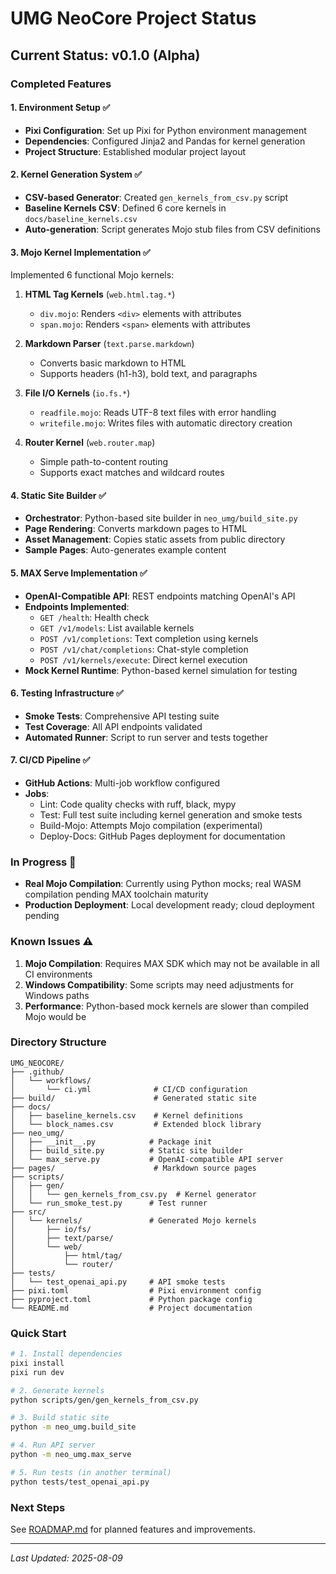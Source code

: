 # UMG NeoCore Project Status

## Current Status: v0.1.0 (Alpha)

### Completed Features

#### 1. Environment Setup ✅
- **Pixi Configuration**: Set up Pixi for Python environment management
- **Dependencies**: Configured Jinja2 and Pandas for kernel generation
- **Project Structure**: Established modular project layout

#### 2. Kernel Generation System ✅
- **CSV-based Generator**: Created `gen_kernels_from_csv.py` script
- **Baseline Kernels CSV**: Defined 6 core kernels in `docs/baseline_kernels.csv`
- **Auto-generation**: Script generates Mojo stub files from CSV definitions

#### 3. Mojo Kernel Implementation ✅
Implemented 6 functional Mojo kernels:

1. **HTML Tag Kernels** (`web.html.tag.*`)
   - `div.mojo`: Renders `<div>` elements with attributes
   - `span.mojo`: Renders `<span>` elements with attributes

2. **Markdown Parser** (`text.parse.markdown`)
   - Converts basic markdown to HTML
   - Supports headers (h1-h3), bold text, and paragraphs

3. **File I/O Kernels** (`io.fs.*`)
   - `readfile.mojo`: Reads UTF-8 text files with error handling
   - `writefile.mojo`: Writes files with automatic directory creation

4. **Router Kernel** (`web.router.map`)
   - Simple path-to-content routing
   - Supports exact matches and wildcard routes

#### 4. Static Site Builder ✅
- **Orchestrator**: Python-based site builder in `neo_umg/build_site.py`
- **Page Rendering**: Converts markdown pages to HTML
- **Asset Management**: Copies static assets from public directory
- **Sample Pages**: Auto-generates example content

#### 5. MAX Serve Implementation ✅
- **OpenAI-Compatible API**: REST endpoints matching OpenAI's API
- **Endpoints Implemented**:
  - `GET /health`: Health check
  - `GET /v1/models`: List available kernels
  - `POST /v1/completions`: Text completion using kernels
  - `POST /v1/chat/completions`: Chat-style completion
  - `POST /v1/kernels/execute`: Direct kernel execution
- **Mock Kernel Runtime**: Python-based kernel simulation for testing

#### 6. Testing Infrastructure ✅
- **Smoke Tests**: Comprehensive API testing suite
- **Test Coverage**: All API endpoints validated
- **Automated Runner**: Script to run server and tests together

#### 7. CI/CD Pipeline ✅
- **GitHub Actions**: Multi-job workflow configured
- **Jobs**:
  - Lint: Code quality checks with ruff, black, mypy
  - Test: Full test suite including kernel generation and smoke tests
  - Build-Mojo: Attempts Mojo compilation (experimental)
  - Deploy-Docs: GitHub Pages deployment for documentation

### In Progress 🚧

- **Real Mojo Compilation**: Currently using Python mocks; real WASM compilation pending MAX toolchain maturity
- **Production Deployment**: Local development ready; cloud deployment pending

### Known Issues ⚠️

1. **Mojo Compilation**: Requires MAX SDK which may not be available in all CI environments
2. **Windows Compatibility**: Some scripts may need adjustments for Windows paths
3. **Performance**: Python-based mock kernels are slower than compiled Mojo would be

### Directory Structure

```
UMG_NEOCORE/
├── .github/
│   └── workflows/
│       └── ci.yml              # CI/CD configuration
├── build/                      # Generated static site
├── docs/
│   ├── baseline_kernels.csv    # Kernel definitions
│   └── block_names.csv         # Extended block library
├── neo_umg/
│   ├── __init__.py            # Package init
│   ├── build_site.py          # Static site builder
│   └── max_serve.py           # OpenAI-compatible API server
├── pages/                      # Markdown source pages
├── scripts/
│   ├── gen/
│   │   └── gen_kernels_from_csv.py  # Kernel generator
│   └── run_smoke_test.py      # Test runner
├── src/
│   └── kernels/               # Generated Mojo kernels
│       ├── io/fs/
│       ├── text/parse/
│       └── web/
│           ├── html/tag/
│           └── router/
├── tests/
│   └── test_openai_api.py     # API smoke tests
├── pixi.toml                  # Pixi environment config
├── pyproject.toml             # Python package config
└── README.md                  # Project documentation
```

### Quick Start

```bash
# 1. Install dependencies
pixi install
pixi run dev

# 2. Generate kernels
python scripts/gen/gen_kernels_from_csv.py

# 3. Build static site
python -m neo_umg.build_site

# 4. Run API server
python -m neo_umg.max_serve

# 5. Run tests (in another terminal)
python tests/test_openai_api.py
```

### Next Steps

See [ROADMAP.md](ROADMAP.md) for planned features and improvements.

---

*Last Updated: 2025-08-09*